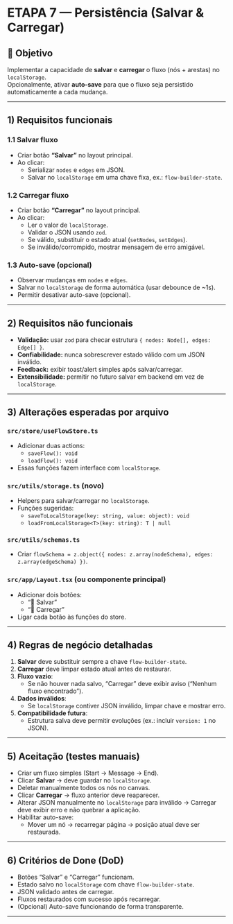 # ETAPA 7 — Persistência (Salvar & Carregar)

## 🎯 Objetivo
Implementar a capacidade de **salvar** e **carregar** o fluxo (nós + arestas) no `localStorage`.  
Opcionalmente, ativar **auto-save** para que o fluxo seja persistido automaticamente a cada mudança.

---

## 1) Requisitos funcionais

### 1.1 Salvar fluxo
- Criar botão **“Salvar”** no layout principal.
- Ao clicar:
  - Serializar `nodes` e `edges` em JSON.
  - Salvar no `localStorage` em uma chave fixa, ex.: `flow-builder-state`.

### 1.2 Carregar fluxo
- Criar botão **“Carregar”** no layout principal.
- Ao clicar:
  - Ler o valor de `localStorage`.
  - Validar o JSON usando `zod`.
  - Se válido, substituir o estado atual (`setNodes`, `setEdges`).
  - Se inválido/corrompido, mostrar mensagem de erro amigável.

### 1.3 Auto-save (opcional)
- Observar mudanças em `nodes` e `edges`.
- Salvar no `localStorage` de forma automática (usar debounce de ~1s).
- Permitir desativar auto-save (opcional).

---

## 2) Requisitos não funcionais
- **Validação:** usar `zod` para checar estrutura `{ nodes: Node[], edges: Edge[] }`.
- **Confiabilidade:** nunca sobrescrever estado válido com um JSON inválido.
- **Feedback:** exibir toast/alert simples após salvar/carregar.
- **Extensibilidade:** permitir no futuro salvar em backend em vez de `localStorage`.

---

## 3) Alterações esperadas por arquivo

### `src/store/useFlowStore.ts`
- Adicionar duas actions:
  - `saveFlow(): void`
  - `loadFlow(): void`
- Essas funções fazem interface com `localStorage`.

### `src/utils/storage.ts` (novo)
- Helpers para salvar/carregar no `localStorage`.
- Funções sugeridas:
  - `saveToLocalStorage(key: string, value: object): void`
  - `loadFromLocalStorage<T>(key: string): T | null`

### `src/utils/schemas.ts`
- Criar `flowSchema = z.object({ nodes: z.array(nodeSchema), edges: z.array(edgeSchema) })`.

### `src/app/Layout.tsx` (ou componente principal)
- Adicionar dois botões:
  - “💾 Salvar”
  - “📂 Carregar”
- Ligar cada botão às funções do store.

---

## 4) Regras de negócio detalhadas
1. **Salvar** deve substituir sempre a chave `flow-builder-state`.
2. **Carregar** deve limpar estado atual antes de restaurar.
3. **Fluxo vazio**:
   - Se não houver nada salvo, “Carregar” deve exibir aviso (“Nenhum fluxo encontrado”).
4. **Dados inválidos**:
   - Se `localStorage` contiver JSON inválido, limpar chave e mostrar erro.
5. **Compatibilidade futura**:
   - Estrutura salva deve permitir evoluções (ex.: incluir `version: 1` no JSON).

---

## 5) Aceitação (testes manuais)
- Criar um fluxo simples (Start → Message → End).
- Clicar **Salvar** → deve guardar no `localStorage`.
- Deletar manualmente todos os nós no canvas.
- Clicar **Carregar** → fluxo anterior deve reaparecer.
- Alterar JSON manualmente no `localStorage` para inválido → Carregar deve exibir erro e não quebrar a aplicação.
- Habilitar auto-save:
  - Mover um nó → recarregar página → posição atual deve ser restaurada.

---

## 6) Critérios de Done (DoD)
- Botões “Salvar” e “Carregar” funcionam.
- Estado salvo no `localStorage` com chave `flow-builder-state`.
- JSON validado antes de carregar.
- Fluxos restaurados com sucesso após recarregar.
- (Opcional) Auto-save funcionando de forma transparente.

---
